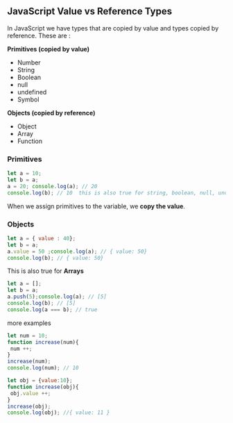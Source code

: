 ## JavaScript Value vs Reference Types
In JavaScript we have types that are copied by value and types copied by reference. These are :

**Primitives (copied by value)**

-  Number
-  String 
-  Boolean
-  null
-  undefined
-  Symbol

**Objects (copied by reference)**

-   Object
-   Array
-   Function


###  Primitives
```javascript
let a = 10;
let b = a;
a = 20; console.log(a); // 20  
console.log(b); // 10  this is also true for string, boolean, null, undefined
```
When we assign primitives to the variable, we  **copy the value**.

### Objects
```javascript 
let a = { value : 40};  
let b = a;
a.value = 50 ;console.log(a); // { value: 50}  
console.log(b); // { value: 50}
```

This is also true for  **Arrays**
```javascript
let a = [];  
let b = a;
a.push(5);console.log(a); // [5]  
console.log(b); // [5]  
console.log(a === b); // true
```
	
more examples 
```javascript
let num = 10;  
function increase(num){
 num ++; 
}
increase(num);
console.log(num); // 10 

```

```javascript
let obj = {value:10};  
function increase(obj){
 obj.value ++; 
}
increase(obj);
console.log(obj); //{ value: 11 } 

```